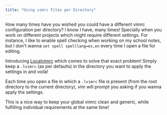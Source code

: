 ```yaml
---
title: "Using vimrc Files per Directory"
---
```


How many times have you wished you could have a different vimrc
configuration per directory? I know I have, many times! Specially when
you work on different projects which might require different settings.
For instance, I like to enable spell checking when working on my school
notes, but I don't wanna `set spell spelllang=es,en` every time I open
a file for editing.

Introducing [Localvimrc][1] which comes to solve that exact problem!
Simply keep a `.lvimrc` (as per defaults) in the directory you want to
apply the settings in and voilà!

Each time you open a file in which a `.lvimrc` file is present (from the
root directory to the current directory), vim will prompt you asking if
you wanna apply the settings.

This is a nice way to keep your global vimrc clean and generic, while
fulfilling individual requirements at the same time!

[1]: https://github.com/embear/vim-localvimrc
